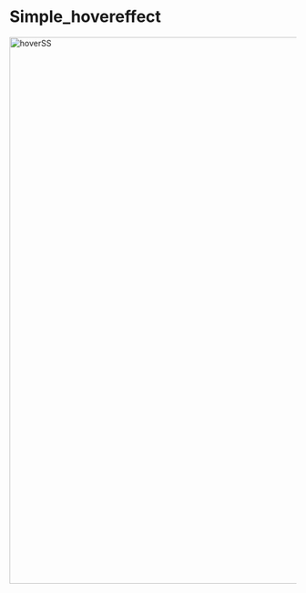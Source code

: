 # Simple_hovereffect

<img width="960" alt="hoverSS" src="https://user-images.githubusercontent.com/98119218/169345271-ef501bce-40cb-4067-9520-8ca8ae6c61af.png">
